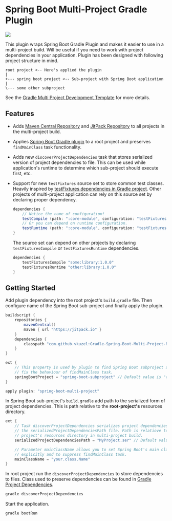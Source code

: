 # Spring Boot Multi-Project Gradle Plugin

[![](https://jitpack.io/v/vkuzel/Gradle-Spring-Boot-Multi-Project-Plugin.svg)](https://jitpack.io/#vkuzel/Gradle-Spring-Boot-Multi-Project-Plugin)

This plugin wraps Spring Boot Gradle Plugin and makes it easier to use in a multi-project build.
Will be useful if you need to work with project dependencies in your application.
Plugin has been designed with following project structure in mind.

````
root project <-- Here's applied the plugin
|
+--- spring boot project <-- Sub-project with Spring Boot application
|
\--- some other subproject
````

See the [Gradle Multi Project Development Template](https://github.com/vkuzel/Gradle-Multi-Project-Development-Template) for more details.

## Features

* Adds [Maven Central Repository](http://search.maven.org) and [JitPack Repository](https://jitpack.io) to all projects in the multi-project build.
* Applies [Spring Boot Gradle plugin](https://docs.spring.io/spring-boot/docs/current/reference/html/build-tool-plugins-gradle-plugin.html) to a root project and preserves `findMainClass` task functionality.
* Adds new `discoverProjectDependencies` task that stores serialized version of project dependencies to file. This can be used while application's runtime to determine which sub-project should execute first, etc.
* Support for new `testFixtures` source set to store common test classes.
Heavily inspired by [testFixtures dependencies in Gradle project](https://github.com/gradle/gradle/blob/master/gradle/testFixtures.gradle).
Other projects of multi-project application can rely on this source set by declaring proper dependency.

  ````groovy
  dependencies {
      // Notice the name of configuration!
      testCompile (path: ":core-module", configuration: "testFixturesUsageCompile")
      // Or you can depend on runtime configuration.
      testRuntime (path: ":core-module", configuration: "testFixturesUsageRuntime")
  }
  ````
  The source set can depend on other projects by declaring `testFixturesCompile` or `testFixturesRuntime` dependencies.
  ````groovy
  dependencies {
      testFixturesCompile "some:library:1.0.0"
      testFixturesRuntime "other:library:1.0.0"
  }
  ````

## Getting Started

Add plugin dependency into the root project's `build.gradle` file. Then configure name of the Spring Boot sub-project and finally apply the plugin.

````groovy
buildscript {
    repositories {
        mavenCentral()
        maven { url "https://jitpack.io" }
    }
    dependencies {
        classpath "com.github.vkuzel:Gradle-Spring-Boot-Multi-Project-Plugin:2.0.0"
    }
}

ext {
    // This property is used by plugin to find Spring Boot subproject and to
    // fix the behaviour of findMainClass task.
    springBootProject = "spring-boot-subproject" // Default value is "core"
}

apply plugin: "spring-boot-multi-project"
````

In Spring Boot sub-project's `build.gradle` add path to the serialized form of project dependencies.
This is path relative to the **root-project's** resources directory.

````groovy
ext {
    // Task discoverProjectDependencies serializes project dependencies into
    // the serializedProjectDependenciesPath file. Path is relatiove to each
    // project's resources directory in multi-project build.
    serializedProjectDependenciesPath = "MyProject.ser" // Default value is "projectDependencies.ser"

    // Parameter mainClassName allows you to set Spring Boot's main class
    // explicitly and to suppress findMainClass task.
    mainClassName = "your.class.Name"
}
````

In root project run the `discoverProjectDependencies` to store dependencies to files.
Class used to preserve dependencies can be found in [Gradle Project Dependencies](https://github.com/vkuzel/Gradle-Project-Dependencies).

````bash
gradle discoverProjectDependencies
````

Start the application.

````bash
gradle bootRun
````
